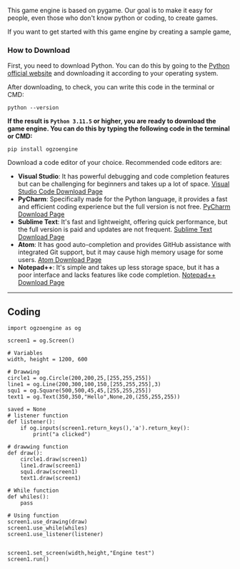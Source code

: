 This game engine is based on pygame. Our goal is to make it easy for people, even those who don't know python or coding, to create games.

If you want to get started with this game engine by creating a sample game,

### **How to Download**

First, you need to download Python. You can do this by going to the [Python official website](https://www.python.org/downloads/) and downloading it according to your operating system.

After downloading, to check, you can write this code in the terminal or CMD:
``` 
python --version
```
**If the result is ```Python 3.11.5``` or higher, you are ready to download the game engine. You can do this by typing the following code in the terminal or CMD:**
``` 
pip install ogzoengine
```

Download a code editor of your choice. Recommended code editors are:
- **Visual Studio**: It has powerful debugging and code completion features but can be challenging for beginners and takes up a lot of space. [Visual Studio Code Download Page](https://code.visualstudio.com/Download)
- **PyCharm**: Specifically made for the Python language, it provides a fast and efficient coding experience but the full version is not free. [PyCharm Download Page](https://www.jetbrains.com/pycharm/download/)
- **Sublime Text**: It's fast and lightweight, offering quick performance, but the full version is paid and updates are not frequent. [Sublime Text Download Page](https://www.sublimetext.com/download)
- **Atom**: It has good auto-completion and provides GitHub assistance with integrated Git support, but it may cause high memory usage for some users. [Atom Download Page](https://www.atom.io/)
- **Notepad++**: It's simple and takes up less storage space, but it has a poor interface and lacks features like code completion. [Notepad++ Download Page](https://notepad-plus-plus.org/downloads/)

****
## **Coding**

```
import ogzoengine as og

screen1 = og.Screen()

# Variables
width, height = 1200, 600

# Drawwing
circle1 = og.Circle(200,200,25,[255,255,255])
line1 = og.Line(200,300,100,150,[255,255,255],3)
squ1 = og.Square(500,500,45,45,[255,255,255])
text1 = og.Text(350,350,"Hello",None,20,(255,255,255))

saved = None
# listener function
def listener():
    if og.inputs(screen1.return_keys(),'a').return_key():
        print("a clicked")

# drawwing function
def draw():
    circle1.draw(screen1)
    line1.draw(screen1)
    squ1.draw(screen1)
    text1.draw(screen1)

# While function 
def whiles():
    pass

# Using function
screen1.use_drawing(draw)
screen1.use_while(whiles)
screen1.use_listener(listener)


screen1.set_screen(width,height,"Engine test")
screen1.run()
```
